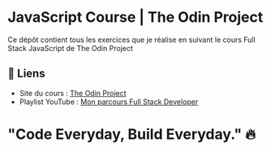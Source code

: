 # JavaScript Course | The Odin Project
Ce dépôt contient tous les exercices que je réalise en suivant le cours Full Stack JavaScript de The Odin Project

## 🔗 Liens
- Site du cours : [The Odin Project](https://www.theodinproject.com/paths/full-stack-javascript/courses/javascript)
- Playlist YouTube : [Mon parcours Full Stack Developer](https://youtube.com/playlist?list=PLCfWsbfoICptfz5DLZJqqrGNqqKctEYFj&si=V0hnHxbav2bQiA6N)

# **"Code Everyday, Build Everyday." 🔥**
